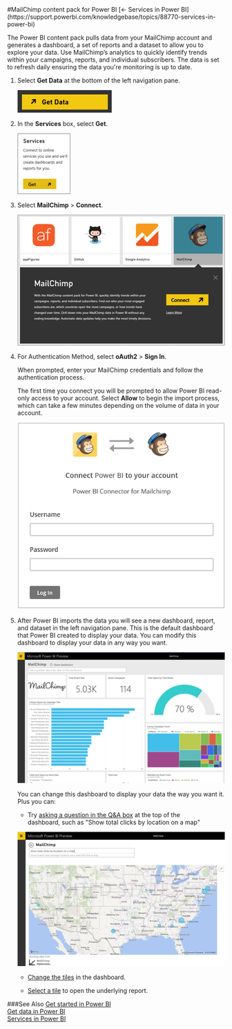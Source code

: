 <properties pageTitle="MailChimp content pack for Power BI" description="MailChimp content pack for Power BI" services="powerbi" documentationCenter="" authors="v-anpasi" manager="mblythe" editor=""/>
<tags ms.service="powerbi" ms.devlang="NA" ms.topic="article" ms.tgt_pltfrm="NA" ms.workload="powerbi" ms.date="06/25/2015" ms.author="v-anpasi"/>
#MailChimp content pack for Power BI
[← Services in Power BI](https://support.powerbi.com/knowledgebase/topics/88770-services-in-power-bi)

The Power BI content pack pulls data from your MailChimp account and generates a dashboard, a set of reports and a dataset to allow you to explore your data. Use MailChimp’s analytics to quickly identify trends within your campaigns, reports, and individual subscribers. The data is set to refresh daily ensuring the data you're monitoring is up to date.


1. Select **Get Data** at the bottom of the left navigation pane.

	![](media/powerbi-content-pack-mailchimp/PBI_GetData.png)

2. In the **Services** box, select **Get**. 

	![](media/powerbi-content-pack-mailchimp/PBI_GetServices.png)

3. Select **MailChimp** > **Connect**. 

	![](media/powerbi-content-pack-mailchimp/PBI_MailChimpConnect.png)

4. For Authentication Method, select **oAuth2** > **Sign In**.
  
	When prompted, enter your MailChimp credentials and follow the authentication process.

	The first time you connect you will be prompted to allow Power BI read-only access to your account. Select **Allow** to begin the import process, which can take a few minutes depending on the volume of data in your account.

	![](media/powerbi-content-pack-mailchimp/Allow.png)

5. After Power BI imports the data you will see a new dashboard, report, and dataset in the left navigation pane. This is the default dashboard that Power BI created to display your data. You can modify this dashboard to display your data in any way you want.

	![](media/powerbi-content-pack-mailchimp/Dashboard.png)

	You can change this dashboard to display your data the way you want it. Plus you can:

	- Try [asking a question in the Q&A box](https://support.powerbi.com/knowledgebase/articles/474566-q-a-in-power-bi-preview) at the top of the dashboard, such as "Show total clicks by location on a map"

	![](media/powerbi-content-pack-mailchimp/Q&A.png)

	- [Change the tiles](https://support.powerbi.com/knowledgebase/articles/424878) in the dashboard.

	- [Select a tile](https://support.powerbi.com/knowledgebase/articles/425669) to open the underlying report.

###See Also
[Get started in Power BI](https://support.powerbi.com/knowledgebase/articles/430814-get-started-with-power-bi)  
﻿[Get data in Power BI](https://support.powerbi.com/knowledgebase/topics/63369)  
﻿[Services in Power BI](https://support.powerbi.com/knowledgebase/topics/88770)  ﻿